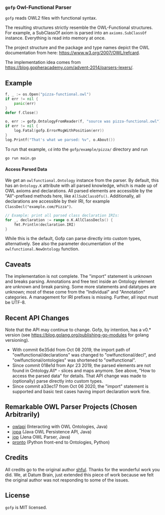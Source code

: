 ### `gofp` Owl-Functional Parser

`gofp` reads OWL2 files with functional syntax.

The resulting structures strictly resemble the OWL-Functional structures. For example, a SubClassOf axiom
is parsed into an `axioms.SubClassOf` instance. Everything is read into memory at once.

The project structure and the package and type names depict the OWL documentation from here: https://www.w3.org/2007/OWL/refcard.

The implementation idea comes from https://blog.gopheracademy.com/advent-2014/parsers-lexers/.

## Example

```go
f, _ := os.Open("pizza-functional.owl")
if err != nil {
	panic(err)
}
defer f.Close()

o, err := gofp.OntologyFromReader(f, "source was pizza-functional.owl")
if err != nil {
	log.Fatal(gofp.ErrorMsgWithPosition(err))
}
log.Printf("That's what we parsed: %v", o.About())
```

To run that example, `cd` into the `gofp/example/pizza/` directory and run

```bash
go run main.go
```

#### Access Parsed Data

We get an `owlfunctional.Ontology` instance from the parser. By default, this has an `Ontology.K` attribute with all parsed knowledge, which is made up of OWL axioms and declarations.
All parsed elements are accessible by the "All"-prefixed methods here, like `AllSubClassOfs()`. Additionally, all declarations are accessible by their IRI, for example `ClassDecl("example.com/Pizza")`.

```go
// Example: print all parsed class declaration IRIs:
for _, declaration := range o.K.AllClassDecls() {
	fmt.Println(declaration.IRI)
}
```

While this is the default, Gofp can parse directly into custom types, alternatively. See also the parameter documentation of the `owlfunctional.NewOntology` function.

## Caveats

The implementation is not complete. The "import" statement is unknown and breaks parsing.
Annotations and free text inside an Ontology element are unknown and break parsing.
Some more statements and datatypes are unknown; most of these come from the "Individual" and "Annotation" categories. A management for IRI prefixes is missing.
Further, all input must be UTF-8.

## Recent API Changes

Note that the API may continue to change. Gofp, by intention, has a v0.\* version (see https://blog.golang.org/publishing-go-modules for golang versioning).

- With commit 6e35dd from Oct 08 2019, the import path of "owlfunctional/declarations" was changed to "owlfunctional/decl", and "owlfunctional/ontologies" was shortened to "owlfunctional".
- Since commit 018e1d from Apr 23 2019, the parsed elements are not found in Ontology.All\* - slices and maps anymore. See above, "How to access the parsed data" for details. That API change was made to (optionally) parse directly into custom types.
- Since commit a33ec17 from Oct 06 2020, the "import" statement is supported and basic test cases having import declaration work fine.

## Remarkable OWL Parser Projects (Chosen Arbitrarily)

- [owlapi](https://github.com/owlcs/owlapi) (Interacting with OWL Ontologies, Java)
- [jopa](https://github.com/kbss-cvut/jopa) (Java OWL Persistence API, Java)
- [jop](https://github.com/daveti/jop) (Jena OWL Parser, Java)
- [pronto](https://github.com/althonos/pronto) (Python front-end to Ontologies, Python)

## Credits

All credits go to the original author [shful](https://github.com/shful). Thanks for the wonderful work you did. We, at Datum Brain, just extended this piece of work because we felt the original author was not responding to some of the issues.

## License

`gofp` is MIT licensed.

